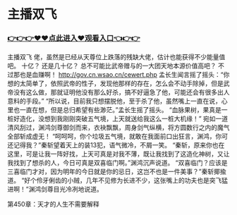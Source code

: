 # 主播双飞

### <a href="https://github.com/xinfue/dunp/issues/2">👉👉👉♥♥点此进入♥观看入口👈👉👉</a>

主播双飞
佬，虽然是已经从天尊位上跌落的残缺大佬，估计也能获得不少能量值吧。
    十亿？
    还是几十亿？
    总不可能比武帝赠与的一大团天地本源价值高吧？
    不过那也是血赚啊！
    http://gov.cn.wsao.cn/cewert.php
    孟长生闻言摇了摇头：“你想的太简单了，依照武帝的性子，发现他那样的存在，怎么会不动手除掉，但是武帝没有这么做，那就证明他没有那么好杀，搞不好逼急了他，可能还会有很多出人意料的手段。”
    “所以说，目前我只想摆脱他，至于杀了他，虽然嘴上一直在说，心里也一直在想，但是总归希望有些渺茫。”孟长生摇了摇头。
    “血脉果树，果真是一桩好造化，没想到我刚刚突破五气境，上天就送给我这么一桩大机缘！”
    宛如一道清风刮过，渊鸿剑尊御剑而来，衣袂飘飘，周身剑气纵横，将方圆数行之内的魔气全部斩成虚无！
    “呵呵呵，你个垃圾五气境，就敢在我面前口出狂言，渊鸿，你可还记得我？”秦斩望着天上的装13犯，语气微冷，不屑一笑。
    “秦斩，原来你也在这里，可是让我一阵好找，上天可真是对我不薄，既让我找到了这造化神树，又让我找到了想杀的人，今日可真是双喜临门啊。”渊鸿沉声说道。
    “双喜临门？应该是三喜临门才对，因为明年的今日就是你的忌日，这岂不也是一件美事？”秦斩揶揄道。
    “好个伶牙俐齿的小贼，几年不见修为长进不少，这张嘴上的功夫也是突飞猛进啊！”渊鸿剑尊目光冷冽地说道。

第450章：天才的人生不需要解释
